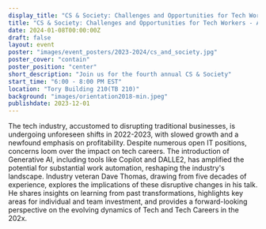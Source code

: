 ```yaml
---
display_title: "CS & Society: Challenges and Opportunities for Tech Workers - AI Down the Line"
title: "CS & Society: Challenges and Opportunities for Tech Workers - AI Down the Line"
date: 2024-01-08T00:00:00Z
draft: false
layout: event
poster: "images/event_posters/2023-2024/cs_and_society.jpg"
poster_cover: "contain"
poster_position: "center"
short_description: "Join us for the fourth annual CS & Society"
start_time: "6:00 - 8:00 PM EST"
location: "Tory Building 210(TB 210)"
background: "images/orientation2018-min.jpeg"
publishdate: 2023-12-01
---
```

The tech industry, accustomed to disrupting traditional businesses, is undergoing unforeseen shifts in 2022-2023, with slowed growth and a newfound emphasis on profitability. Despite numerous open IT positions, concerns loom over the impact on tech careers. The introduction of Generative AI, including tools like Copilot and DALLE2, has amplified the potential for substantial work automation, reshaping the industry's landscape. Industry veteran Dave Thomas, drawing from five decades of experience, explores the implications of these disruptive changes in his talk. He shares insights on learning from past transformations, highlights key areas for individual and team investment, and provides a forward-looking perspective on the evolving dynamics of Tech and Tech Careers in the 202x.